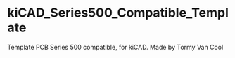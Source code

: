 # kiCAD_Series500_Compatible_Template
Template PCB Series 500 compatible, for kiCAD.
Made by Tormy Van Cool
